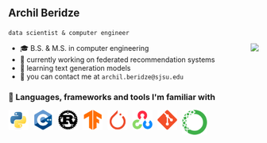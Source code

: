 ## Archil Beridze

`data scientist & computer engineer`

<!--
**Ach113/Ach113** is a ✨ _special_ ✨ repository because its `README.md` (this file) appears on your GitHub profile.

Here are some ideas to get you started:

- 🔭 I’m currently working on ...
- 🌱 I’m currently learning ...
- 👯 I’m looking to collaborate on ...
- 🤔 I’m looking for help with ...
- 💬 Ask me about ...
- 📫 How to reach me: ...
- 😄 Pronouns: ...
- ⚡ Fun fact: ...
-->


<img class="img" align="right" src="https://github-readme-stats.vercel.app/api?username=Ach113&show_icons=true&theme=tokyonight" />


- :mortar_board: B.S. & M.S. in computer engineering
- :pencil: currently working on federated recommendation systems   
- :book: learning text generation models 
- :email: you can contact me at `archil.beridze@sjsu.edu`


### :crystal_ball: Languages, frameworks and tools I'm familiar with
<img align="left" alt="python" width="40px" style="padding-right:10px;" src="https://github.com/devicons/devicon/blob/v2.15.1/icons/python/python-original.svg"/>
<img align="left" alt="c++" width="40px" style="padding-right:10px;" src="https://github.com/devicons/devicon/blob/v2.15.1/icons/cplusplus/cplusplus-original.svg"/>
<img align="left" alt="rust" width="40px" style="padding-right:10px;" src="https://github.com/devicons/devicon/blob/v2.15.1/icons/rust/rust-plain.svg"/>
<img align="left" alt="tensorflow" width="40px" style="padding-right:10px;" src="https://github.com/devicons/devicon/blob/v2.15.1/icons/tensorflow/tensorflow-original.svg"/>
<img align="left" alt="pytorch" width="40px" style="padding-right:10px;" src="https://github.com/devicons/devicon/blob/v2.15.1/icons/pytorch/pytorch-original.svg"/>
<img align="left" alt="opencv" width="40px" style="padding-right:10px;" src="https://github.com/devicons/devicon/blob/v2.15.1/icons/opencv/opencv-original.svg"/>
<img align="left" alt="git" width="40px" style="padding-right:10px;" src="https://github.com/devicons/devicon/blob/v2.15.1/icons/git/git-original.svg"/>
<img align="left" alt="conda" width="50px" style="padding-right:10px;" src="https://github.com/devicons/devicon/blob/v2.15.1/icons/anaconda/anaconda-original.svg"/>
